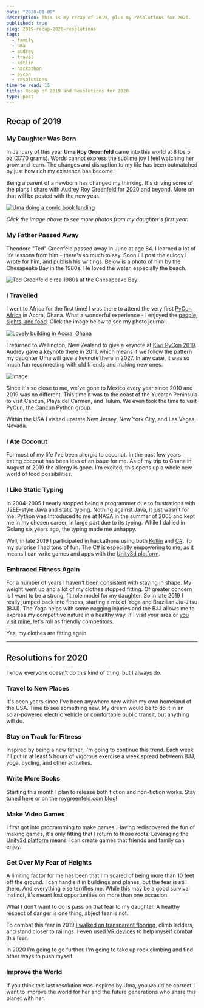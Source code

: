 ```yaml
---
date: "2020-01-09"
description: This is my recap of 2019, plus my resolutions for 2020.
published: true
slug: 2019-recap-2020-resolutions
tags:
  - family
  - uma
  - audrey
  - travel 
  - kotlin
  - hackathon
  - pycon
  - resolutions
time_to_read: 15
title: Recap of 2019 and Resolutions for 2020
type: post
---
```



## Recap of 2019

### My Daughter Was Born

In January of this year **Uma Roy Greenfeld** came into this world at 8 lbs 5 oz (3770 grams). Words cannot express the sublime joy I feel watching her grow and learn. The changes and disruption to my life has been outmatched by just how rich my existence has become.

Being a parent of a newborn has changed my thinking. It's driving some of the plans I share with Audrey Roy Greenfeld for 2020 and beyond. More on that will be posted with the new year. 

[![Uma doing a comic book landing](images/uma_posing_11_months.jpg)](https://photos.app.goo.gl/AeEpQ2vHvve9b5GP6)

*Click the image above to see more photos from my daughter's first year.*


### My Father Passed Away

Theodore "Ted" Greenfeld passed away in June at age 84. I learned a lot of life lessons from him - there's so much to say. Soon I'll post the eulogy I wrote for him, and publish his writings. Below is a photo of him by the Chesapeake Bay in the 1980s. He loved the water, especially the beach.

![Ted Greenfeld circa 1980s at the Chesapeake Bay](images/ted-greenfeld-1980s.jpg)


### I Travelled

I went to Africa for the first time! I was there to attend the very first [PyCon Africa](https://africa.pycon.org/) in Accra, Ghana. What a wonderful experience - I enjoyed the [people, sights, and food](https://photos.app.goo.gl/5EMKJc8AzyrvG8vy7). Click the image below to see my photo journal.


[![Lovely building in Accra, Ghana](images/ghana_architecture.jpg)](https://photos.app.goo.gl/5EMKJc8AzyrvG8vy7)

I returned to Wellington, New Zealand to give a keynote at [Kiwi PyCon 2019](https://python.nz/). Audrey gave a keynote there in 2011, which means if we follow the pattern my daughter Uma will give a keynote there in 2027. In any case, it was so much fun reconnecting with old friends and making new ones. 

![image](images/pycon-nz-2019.jpg)

Since it's so close to me, we've gone to Mexico every year since 2010 and 2019 was no different. This time it was to the coast of the Yucatan Peninsula to visit Cancun, Playa del Carmen, and Tulum. We even took the time to visit [PyCun, the Cancun Python group](./meeting-python-devs-in-cancun). 

Within the USA I visited upstate New Jersey, New York City, and Las Vegas, Nevada.

### I Ate Coconut

For most of my life I've been allergic to coconut. In the past few years eating coconut has been less of an issue for me. As of my trip to Ghana in August of 2019 the allergy is gone.  I'm excited, this opens up a whole new world of food possibilities.

### I Like Static Typing

In 2004-2005 I nearly stopped being a programmer due to frustrations with J2EE-style Java and static typing. Nothing against Java, it just wasn't for me. Python was Introduced to me at NASA in the summer of 2005 and kept me in my chosen career, in large part due to its typing. While I dallied in Golang six years ago, the typing made me unhappy.

Well, in late 2019 I participated in hackathons using both [Kotlin](./thoughts-on-kotlin) and [C#](https://en.wikipedia.org/wiki/C_Sharp_(programming_language)). To my surprise I had tons of fun. The C# is especially empowering to me, as it means I can write games and apps with the [Unity3d platform](https://unity.com/).

### Embraced Fitness Again

For a number of years I haven't been consistent with staying in shape. My weight went up and a lot of my clothes stopped fitting. Of greater concern is I want to be a strong, fit role model for my daughter. So in late 2019 I really jumped back into fitness, starting a mix of Yoga and Brazilian Jiu-Jitsu (BJJ). The Yoga helps with some nagging injuries and the BJJ allows me to express my competitive nature in a healthy way. If I visit your area or [you visit mine](https://xlvcbmartialarts.com/), let's roll as friendly competitors. 

Yes, my clothes are fitting again.

---

## Resolutions for 2020

I know everyone doesn't do this kind of thing, but I always do.

### Travel to New Places

It's been years since I've been anywhere new within my own homeland of the USA. Time to see something new. My dream would be to do it in an solar-powered electric vehicle or comfortable public transit, but anything will do. 

### Stay on Track for Fitness

Inspired by being a new father, I'm going to continue this trend. Each week I'll put in at least 5 hours of vigorous exercise a week spread betweem BJJ, yoga, cycling, and other activities. 

### Write More Books

Starting this month I plan to release both fiction and non-fiction works. Stay tuned here or on the [roygreenfeld.com blog](https://roygreenfeld.com/blogs/news)!

### Make Video Games

I first got into programming to make games. Having rediscovered the fun of making games, it's only fitting that I return to those roots. Leveraging the [Unity3d platform](https://unity.com/) means I can create games that friends and family can enjoy. 

### Get Over My Fear of Heights

A limiting factor for me has been that I'm scared of being more than 10 feet off the ground. I can handle it in buildings and planes, but the fear is still there. And everything else terrifies me. While this may be a good survival instinct, it's meant lost opportunities on more than one occasion.

What I don't want to do is pass on that fear to my daughter. A healthy respect of danger is one thing, abject fear is not.

To combat this fear in 2019 [I walked on transparent flooring](https://photos.app.goo.gl/rE6wPe5PAboFBEsf6), climb ladders, and stand closer to railings. I even used [VR devices](https://www.amazon.com/Oculus-Quest-All-Gaming-Headset-android/dp/B07PRDGYTW?tag=mlinar-20) to help myself combat this fear.

In 2020 I'm going to go further. I'm going to take up rock climbing and find other ways to push myself. 

### Improve the World

If you think this last resolution was inspired by Uma, you would be correct. I want to improve the world for her and the future generations who share this planet with her. 
